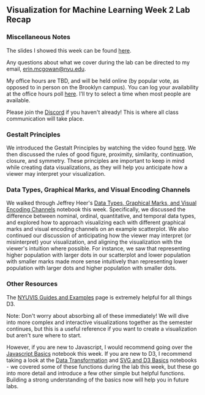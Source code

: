 ## Visualization for Machine Learning Week 2 Lab Recap

### Miscellaneous Notes 

The slides I showed this week can be found [here](https://docs.google.com/presentation/d/1GctkBVifnvFA93BYjQQSiqfV_DSiaxR92mhNlRWuxsY/edit?usp=sharing). 

Any questions about what we cover during the lab can be directed to my email, erin.mcgowan@nyu.edu. 

My office hours are TBD, and will be held online (by popular vote, as opposed to in person on the Brooklyn campus). You can log your availability at the office hours poll [here](https://www.when2meet.com/?23482446-mPrc5). I'll try to select a time when most people are available. 

Please join the [Discord](https://discord.gg/fBxJk8whxt) if you haven't already! This is where all class communication will take place. 

### Gestalt Principles

We introduced the Gestalt Principles by watching the video found [here](https://www.interaction-design.org/literature/topics/gestalt-principles). We then discussed the rules of good figure, proximity, similarity, continuation, closure, and symmetry. These principles are important to keep in mind while creating data visualizations, as they will help you anticipate how a viewer may interpret your visualization. 

### Data Types, Graphical Marks, and Visual Encoding Channels 

We walked through Jeffrey Heer's [Data Types, Graphical Marks, and Visual Encoding Channels](https://observablehq.com/@uwdata/data-types-graphical-marks-and-visual-encoding-channels) notebook this week. Specifically, we discussed the difference between nominal, ordinal, quantitative, and temporal data types, and explored how to approach visualizing each with different graphical marks and visual encoding channels on an example scatterplot. We also continued our discussion of anticipating how the viewer may interpret (or misinterpret) your visualization, and aligning the visualization with the viewer's intuition where possible. For instance, we saw that representing higher population with larger dots in our scatterplot and lower population with smaller marks made more sense intuitively than representing lower population with larger dots and higher population with smaller dots. 

### Other Resources 

The [NYUVIS Guides and Examples](https://observablehq.com/collection/@nyuvis/guides-and-examples) page is extremely helpful for all things D3. 

Note: Don't worry about absorbing all of these immediately! We will dive into more complex and interactive visualizations together as the semester continues, but this is a useful reference if you want to create a visualization but aren't sure where to start. 

However, if you are new to Javascript, I would recommend going over the [Javascript Basics](https://observablehq.com/@nyuvis/javascript-basics?collection=@nyuvis/guides-and-examples) notebook this week. If you are new to D3, I recommend taking a look at the [Data Transformation](https://observablehq.com/@nyuvis/data-transformation?collection=@nyuvis/guides-and-examples) and [SVG and D3 Basics](https://observablehq.com/@nyuvis/d3-introduction?collection=@nyuvis/guides-and-examples) notebooks - we covered some of these functions during the lab this week, but these go into more detail and introduce a few other simple but helpful functions. Building a strong understanding of the basics now will help you in future labs. 
